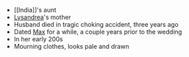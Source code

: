 - [[India]]'s aunt
- [Lysandrea](NPCs/Living/Lysandrea.md)'s mother
- Husband died in tragic choking accident, three years ago
- Dated [Max](NPCs/Deceased/Max.md) for a while, a couple years prior to the wedding
- In her early 200s
- Mourning clothes, looks pale and drawn